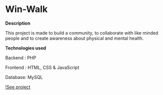 # Win-Walk

**Description**

This project is made to build a community, to collaborate with like minded people and to create awareness about physical and mental health.


**Technologies used**

Backend : PHP

Frontend : HTML, CSS & JavaScript

Database: MySQL

[!See project](http://winwalk.rf.gd/)
